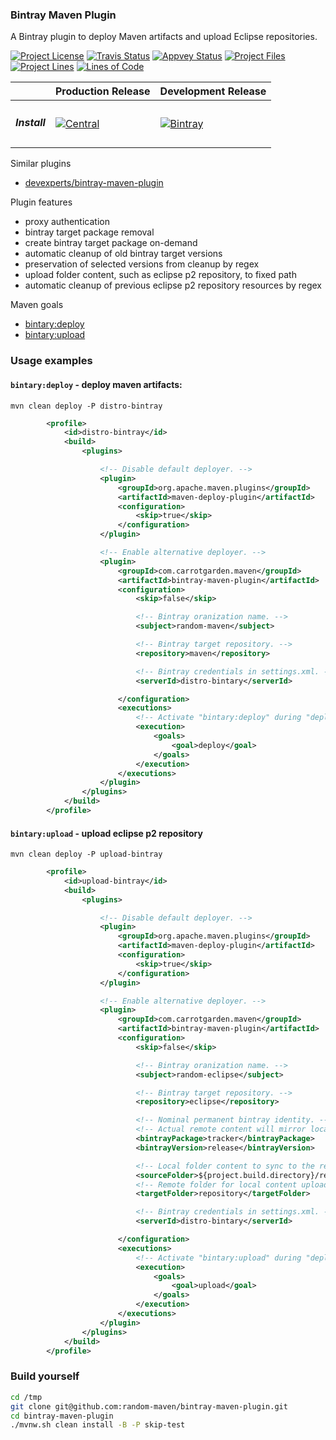 
### Bintray Maven Plugin

A Bintray plugin to deploy Maven artifacts and upload Eclipse repositories. 

[![Project License][licence_icon]][licence_link]
[![Travis Status][travis_icon]][travis_link]
[![Appvey Status][appvey_icon]][appvey_link]
[![Project Files][tokei_files_icon]][tokei_basic_link]
[![Project Lines][tokei_lines_icon]][tokei_basic_link]
[![Lines of Code][tokei_basic_icon]][tokei_basic_link]

|         | Production Release | Development Release |
|---------|--------------------|---------------------|
| <h5>Install</h5> | [![Central][central_icon]][central_link] | [![Bintray][bintray_icon]][bintray_link] | 

Similar plugins
* [devexperts/bintray-maven-plugin](https://github.com/Devexperts/bintray-maven-plugin)

Plugin features
* proxy authentication
* bintray target package removal
* create bintray target package on-demand
* automatic cleanup of old bintray target versions
* preservation of selected versions from cleanup by regex
* upload folder content, such as eclipse p2 repository, to fixed path
* automatic cleanup of previous eclipse p2 repository resources by regex

Maven goals
* [bintary:deploy](https://random-maven.github.io/bintray-maven-plugin/deploy-mojo.html)
* [bintary:upload](https://random-maven.github.io/bintray-maven-plugin/upload-mojo.html)

### Usage examples

#### `bintary:deploy` - deploy maven artifacts:

```
mvn clean deploy -P distro-bintray
```

```xml
        <profile>
            <id>distro-bintray</id>
            <build>
                <plugins>

                    <!-- Disable default deployer. -->
                    <plugin>
                        <groupId>org.apache.maven.plugins</groupId>
                        <artifactId>maven-deploy-plugin</artifactId>
                        <configuration>
                            <skip>true</skip>
                        </configuration>
                    </plugin>

                    <!-- Enable alternative deployer. -->
                    <plugin>
                        <groupId>com.carrotgarden.maven</groupId>
                        <artifactId>bintray-maven-plugin</artifactId>
                        <configuration>
                            <skip>false</skip>

                            <!-- Bintray oranization name. -->
                            <subject>random-maven</subject>

                            <!-- Bintray target repository. -->
                            <repository>maven</repository>

                            <!-- Bintray credentials in settings.xml. -->
                            <serverId>distro-bintary</serverId>

                        </configuration>
                        <executions>
                            <!-- Activate "bintary:deploy" during "deploy" -->
                            <execution>
                                <goals>
                                    <goal>deploy</goal>
                                </goals>
                            </execution>
                        </executions>
                    </plugin>
                </plugins>
            </build>
        </profile>
```

#### `bintary:upload` - upload eclipse p2 repository

```
mvn clean deploy -P upload-bintray
```

```xml
        <profile>
            <id>upload-bintray</id>
            <build>
                <plugins>

                    <!-- Disable default deployer. -->
                    <plugin>
                        <groupId>org.apache.maven.plugins</groupId>
                        <artifactId>maven-deploy-plugin</artifactId>
                        <configuration>
                            <skip>true</skip>
                        </configuration>
                    </plugin>

                    <!-- Enable alternative deployer. -->
                    <plugin>
                        <groupId>com.carrotgarden.maven</groupId>
                        <artifactId>bintray-maven-plugin</artifactId>
                        <configuration>
                            <skip>false</skip>

                            <!-- Bintray oranization name. -->
                            <subject>random-eclipse</subject>

                            <!-- Bintray target repository. -->
                            <repository>eclipse</repository>

                            <!-- Nominal permanent bintray identity. -->
                            <!-- Actual remote content will mirror local dir. -->
                            <bintrayPackage>tracker</bintrayPackage>
                            <bintrayVersion>release</bintrayVersion>

                            <!-- Local folder content to sync to the remote repo. -->
                            <sourceFolder>${project.build.directory}/repository</sourceFolder>
                            <!-- Remote folder for local content upload, relative path. -->
                            <targetFolder>repository</targetFolder>

                            <!-- Bintray credentials in settings.xml. -->
                            <serverId>distro-bintary</serverId>

                        </configuration>
                        <executions>
                            <!-- Activate "bintary:upload" during "deploy" -->
                            <execution>
                                <goals>
                                    <goal>upload</goal>
                                </goals>
                            </execution>
                        </executions>
                    </plugin>
                </plugins>
            </build>
        </profile>
```

### Build yourself

```bash
cd /tmp
git clone git@github.com:random-maven/bintray-maven-plugin.git
cd bintray-maven-plugin
./mvnw.sh clean install -B -P skip-test
```

[licence_icon]: https://img.shields.io/github/license/random-maven/bintray-maven-plugin.svg?label=License
[licence_link]: http://www.apache.org/licenses/

[travis_icon]: https://travis-ci.org/random-maven/bintray-maven-plugin.svg
[travis_link]: https://travis-ci.org/random-maven/bintray-maven-plugin/builds

[appvey_icon]: https://ci.appveyor.com/api/projects/status/5ena8xeyujneqqog?svg=true
[appvey_link]: https://ci.appveyor.com/project/random-maven/bintray-maven-plugin/history 

[tokei_files_icon]: https://tokei.rs/b1/github/random-maven/bintray-maven-plugin?category=files 
[tokei_lines_icon]: https://tokei.rs/b1/github/random-maven/bintray-maven-plugin?category=lines 
[tokei_basic_icon]: https://tokei.rs/b1/github/random-maven/bintray-maven-plugin
[tokei_basic_link]: https://github.com/random-maven/bintray-maven-plugin 

[central_icon]: https://maven-badges.herokuapp.com/maven-central/com.carrotgarden.maven/bintray-maven-plugin/badge.svg?style=plastic
[central_link]: https://maven-badges.herokuapp.com/maven-central/com.carrotgarden.maven/bintray-maven-plugin

[bintray_icon]: https://api.bintray.com/packages/random-maven/maven/bintray-maven-plugin/images/download.svg
[bintray_link]: https://bintray.com/random-maven/maven/bintray-maven-plugin/_latestVersion
